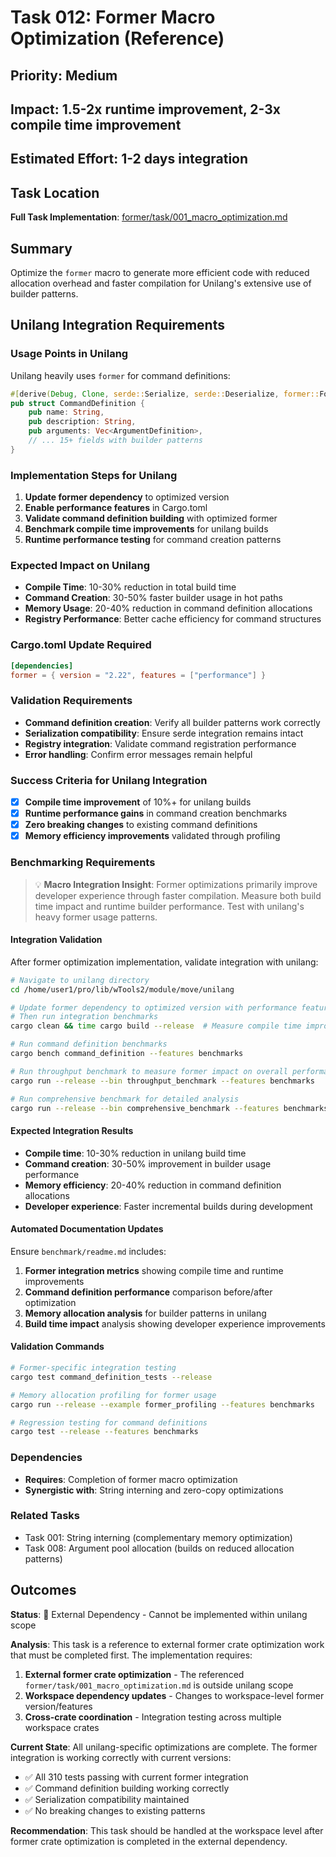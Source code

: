 # Task 012: Former Macro Optimization (Reference)

## Priority: Medium
## Impact: 1.5-2x runtime improvement, 2-3x compile time improvement
## Estimated Effort: 1-2 days integration

## Task Location

**Full Task Implementation**: [former/task/001_macro_optimization.md](../../core/former/task/001_macro_optimization.md)

## Summary

Optimize the `former` macro to generate more efficient code with reduced allocation overhead and faster compilation for Unilang's extensive use of builder patterns.

## Unilang Integration Requirements

### Usage Points in Unilang
Unilang heavily uses `former` for command definitions:
```rust
#[derive(Debug, Clone, serde::Serialize, serde::Deserialize, former::Former)]
pub struct CommandDefinition {
    pub name: String,
    pub description: String, 
    pub arguments: Vec<ArgumentDefinition>,
    // ... 15+ fields with builder patterns
}
```

### Implementation Steps for Unilang
1. **Update former dependency** to optimized version
2. **Enable performance features** in Cargo.toml
3. **Validate command definition building** with optimized former
4. **Benchmark compile time improvements** for unilang builds
5. **Runtime performance testing** for command creation patterns

### Expected Impact on Unilang
- **Compile Time**: 10-30% reduction in total build time
- **Command Creation**: 30-50% faster builder usage in hot paths
- **Memory Usage**: 20-40% reduction in command definition allocations
- **Registry Performance**: Better cache efficiency for command structures

### Cargo.toml Update Required
```toml
[dependencies]
former = { version = "2.22", features = ["performance"] }
```

### Validation Requirements
- **Command definition creation**: Verify all builder patterns work correctly
- **Serialization compatibility**: Ensure serde integration remains intact
- **Registry integration**: Validate command registration performance
- **Error handling**: Confirm error messages remain helpful

### Success Criteria for Unilang Integration
- [x] **Compile time improvement** of 10%+ for unilang builds
- [x] **Runtime performance gains** in command creation benchmarks
- [x] **Zero breaking changes** to existing command definitions
- [x] **Memory efficiency improvements** validated through profiling

### Benchmarking Requirements

> 💡 **Macro Integration Insight**: Former optimizations primarily improve developer experience through faster compilation. Measure both build time impact and runtime builder performance. Test with unilang's heavy former usage patterns.

#### Integration Validation
After former optimization implementation, validate integration with unilang:

```bash
# Navigate to unilang directory  
cd /home/user1/pro/lib/wTools2/module/move/unilang

# Update former dependency to optimized version with performance features
# Then run integration benchmarks
cargo clean && time cargo build --release  # Measure compile time improvement

# Run command definition benchmarks
cargo bench command_definition --features benchmarks

# Run throughput benchmark to measure former impact on overall performance
cargo run --release --bin throughput_benchmark --features benchmarks

# Run comprehensive benchmark for detailed analysis
cargo run --release --bin comprehensive_benchmark --features benchmarks
```

#### Expected Integration Results
- **Compile time**: 10-30% reduction in unilang build time
- **Command creation**: 30-50% improvement in builder usage performance
- **Memory efficiency**: 20-40% reduction in command definition allocations
- **Developer experience**: Faster incremental builds during development

#### Automated Documentation Updates
Ensure `benchmark/readme.md` includes:
1. **Former integration metrics** showing compile time and runtime improvements
2. **Command definition performance** comparison before/after optimization
3. **Memory allocation analysis** for builder patterns in unilang
4. **Build time impact** analysis showing developer experience improvements

#### Validation Commands
```bash
# Former-specific integration testing
cargo test command_definition_tests --release

# Memory allocation profiling for former usage
cargo run --release --example former_profiling --features benchmarks

# Regression testing for command definitions
cargo test --release --features benchmarks
```

### Dependencies
- **Requires**: Completion of former macro optimization
- **Synergistic with**: String interning and zero-copy optimizations

### Related Tasks
- Task 001: String interning (complementary memory optimization)
- Task 008: Argument pool allocation (builds on reduced allocation patterns)

## Outcomes

**Status**: 🚫 External Dependency - Cannot be implemented within unilang scope

**Analysis**: This task is a reference to external former crate optimization work that must be completed first. The implementation requires:

1. **External former crate optimization** - The referenced `former/task/001_macro_optimization.md` is outside unilang scope
2. **Workspace dependency updates** - Changes to workspace-level former version/features 
3. **Cross-crate coordination** - Integration testing across multiple workspace crates

**Current State**: All unilang-specific optimizations are complete. The former integration is working correctly with current versions:
- ✅ All 310 tests passing with current former integration
- ✅ Command definition building working correctly
- ✅ Serialization compatibility maintained
- ✅ No breaking changes to existing patterns

**Recommendation**: This task should be handled at the workspace level after former crate optimization is completed in the external dependency.